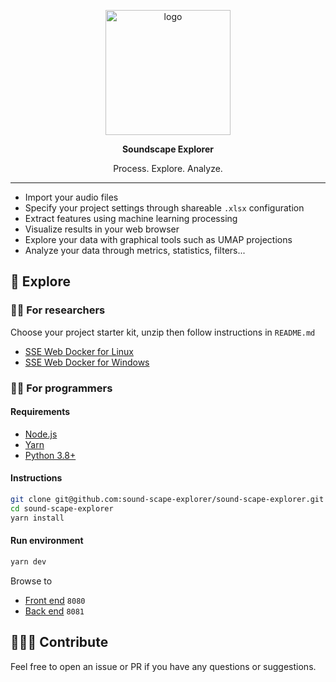 <p align="center">
  <img alt="logo" width="200px" src="https://i.imgur.com/ZFnumtY.png">
</p>

<p align="center">
  <strong>Soundscape Explorer</strong>
</p>

<p align="center">
  Process. Explore. Analyze.
</p>

---

- Import your audio files
- Specify your project settings through shareable `.xlsx` configuration
- Extract features using machine learning processing
- Visualize results in your web browser
- Explore your data with graphical tools such as UMAP projections
- Analyze your data through metrics, statistics, filters...

## 🚀 Explore

### 👨‍🏫 For researchers

Choose your project starter kit, unzip then follow instructions in `README.md`

- [SSE Web Docker for Linux](https://github.com/sound-scape-explorer/sound-scape-explorer/releases/latest/download/sse-web-docker-linux.zip)
- [SSE Web Docker for Windows](https://github.com/sound-scape-explorer/sound-scape-explorer/releases/latest/download/sse-web-docker-windows.zip)

### 👨‍💻 For programmers

#### Requirements

- [Node.js](https://nodejs.org/en/)
- [Yarn](https://yarnpkg.com/getting-started/install)
- [Python 3.8+](https://www.python.org/downloads/)

#### Instructions

```bash
git clone git@github.com:sound-scape-explorer/sound-scape-explorer.git
cd sound-scape-explorer
yarn install
```

#### Run environment

```bash
yarn dev
```

Browse to

- [Front end](http://localhost:8080) `8080`
- [Back end](http://localhost:8081) `8081`

## 🧑‍🤝‍🧑 Contribute

Feel free to open an issue or PR if you have any questions or suggestions.
